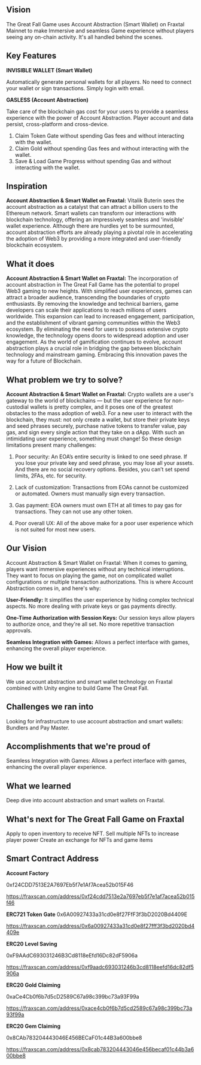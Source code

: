 ## Vision

The Great Fall Game uses Account Abstraction (Smart Wallet) on Fraxtal Mainnet to make Immersive and seamless Game experience without players seeing any on-chain activity. It's all handled behind the scenes.

## Key Features

**INVISIBLE WALLET (Smart Wallet)**

Automatically generate personal wallets for all players. No need to connect your wallet or sign transactions. Simply login with email.

**GASLESS (Account Abstraction)**

Take care of the blockchain gas cost for your users to provide a seamless experience with the power of Account Abstraction. Player account and data persist, cross-platform and cross-device.

1. Claim Token Gate without spending Gas fees and without interacting with the wallet.
2. Claim Gold without spending Gas fees and without interacting with the wallet.
3. Save & Load Game Progress without spending Gas and without interacting with the wallet.

## Inspiration
**Account Abstraction & Smart Wallet on Fraxtal:** Vitalik Buterin sees the account abstraction as a catalyst that can attract a billion users to the Ethereum network. Smart wallets can transform our interactions with blockchain technology, offering an impressively seamless and 'invisible' wallet experience. Although there are hurdles yet to be surmounted, account abstraction efforts are already playing a pivotal role in accelerating the adoption of Web3 by providing a more integrated and user-friendly blockchain ecosystem.

## What it does
**Account Abstraction & Smart Wallet on Fraxtal:** The incorporation of account abstraction in The Great Fall Game has the potential to propel Web3 gaming to new heights. With simplified user experiences, games can attract a broader audience, transcending the boundaries of crypto enthusiasts. By removing the knowledge and technical barriers, game developers can scale their applications to reach millions of users worldwide. This expansion can lead to increased engagement, participation, and the establishment of vibrant gaming communities within the Web3 ecosystem. By eliminating the need for users to possess extensive crypto knowledge, the technology opens doors to widespread adoption and user engagement. As the world of gamification continues to evolve, account abstraction plays a crucial role in bridging the gap between blockchain technology and mainstream gaming. Embracing this innovation paves the way for a future of Blockchain.

## What problem we try to solve?
**Account Abstraction & Smart Wallet on Fraxtal:** Crypto wallets are a user's gateway to the world of blockchains — but the user experience for non-custodial wallets is pretty complex, and it poses one of the greatest obstacles to the mass adoption of web3. For a new user to interact with the blockchain, they must: not only create a wallet, but store their private keys and seed phrases securely, purchase native tokens to transfer value, pay gas, and sign every single action that they take on a dApp. With such an intimidating user experience, something must change! So these design limitations present many challenges:

1. Poor security: An EOA’s entire security is linked to one seed phrase. If you lose your private key and seed phrase, you may lose all your assets. And there are no social recovery options. Besides, you can’t set spend limits, 2FAs, etc. for security.

2. Lack of customization: Transactions from EOAs cannot be customized or automated. Owners must manually sign every transaction.

3. Gas payment: EOA owners must own ETH at all times to pay gas for transactions. They can not use any other token.

4. Poor overall UX: All of the above make for a poor user experience which is not suited for most new users.

## Our Vision
Account Abstraction & Smart Wallet on Fraxtal: When it comes to gaming, players want immersive experiences without any technical interruptions. They want to focus on playing the game, not on complicated wallet configurations or multiple transaction authorizations. This is where Account Abstraction comes in, and here's why:

**User-Friendly:** It simplifies the user experience by hiding complex technical aspects. No more dealing with private keys or gas payments directly.

**One-Time Authorization with Session Keys:** Our session keys allow players to authorize once, and they're all set. No more repetitive transaction approvals.

**Seamless Integration with Games:** Allows a perfect interface with games, enhancing the overall player experience.

## How we built it
We use account abstraction and smart wallet technology on Fraxtal combined with Unity engine to build Game The Great Fall.

## Challenges we ran into
Looking for infrastructure to use account abstraction and smart wallets: Bundlers and Pay Master.

## Accomplishments that we're proud of
Seamless Integration with Games: Allows a perfect interface with games, enhancing the overall player experience.

## What we learned
Deep dive into account abstraction and smart wallets on Fraxtal.

## What's next for The Great Fall Game on Fraxtal

Apply to open inventory to receive NFT. 
Sell multiple NFTs to increase player power
Create an exchange for NFTs and game items

## Smart Contract Address
**Account Factory**

0xf24CDD7513E2A7697Eb5f7e1Af7Acea52b015F46

https://fraxscan.com/address/0xf24cdd7513e2a7697eb5f7e1af7acea52b015f46

**ERC721 Token Gate**
0x6A00927433a31cd0e8f27FfF3f3bD2020Bd4409E

https://fraxscan.com/address/0x6a00927433a31cd0e8f27fff3f3bd2020bd4409e

**ERC20 Level Saving**

0xF9AAdC693031246B3Cd8118eEfd16Dc82dF5906a

https://fraxscan.com/address/0xf9aadc693031246b3cd8118eefd16dc82df5906a

**ERC20 Gold Claiming**

0xaCe4Cb0f6b7d5cD2589C67a98c399bc73a93F99a

https://fraxscan.com/address/0xace4cb0f6b7d5cd2589c67a98c399bc73a93f99a

**ERC20 Gem Claiming**

0x8CAb783204443046E456BECaF01c44B3a600bbe8

https://fraxscan.com/address/0x8cab783204443046e456becaf01c44b3a600bbe8
